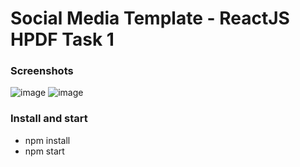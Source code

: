 # Social Media Template - ReactJS HPDF Task 1

### Screenshots
![image](https://user-images.githubusercontent.com/57622276/165923346-ef805fa5-fd2c-442a-adb7-422740be079e.png)
![image](https://user-images.githubusercontent.com/57622276/165923346-ef805fa5-fd2c-442a-adb7-422740be079e.png)

### Install and start
* npm install
* npm start


